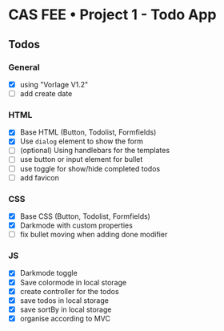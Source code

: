 # CAS FEE • Project 1 - Todo App

## Todos

### General

-   [x] using "Vorlage V1.2"
-   [ ] add create date

### HTML

-   [x] Base HTML (Button, Todolist, Formfields)
-   [x] Use `dialog` element to show the form
-   [ ] (optional) Using handlebars for the templates
-   [ ] use button or input element for bullet
-   [ ] use toggle for show/hide completed todos
-   [ ] add favicon

### CSS

-   [x] Base CSS (Button, Todolist, Formfields)
-   [x] Darkmode with custom properties
-   [ ] fix bullet moving when adding done modifier

### JS

-   [x] Darkmode toggle
-   [x] Save colormode in local storage
-   [x] create controller for the todos
-   [x] save todos in local storage
-   [x] save sortBy in local storage
-   [x] organise according to MVC

